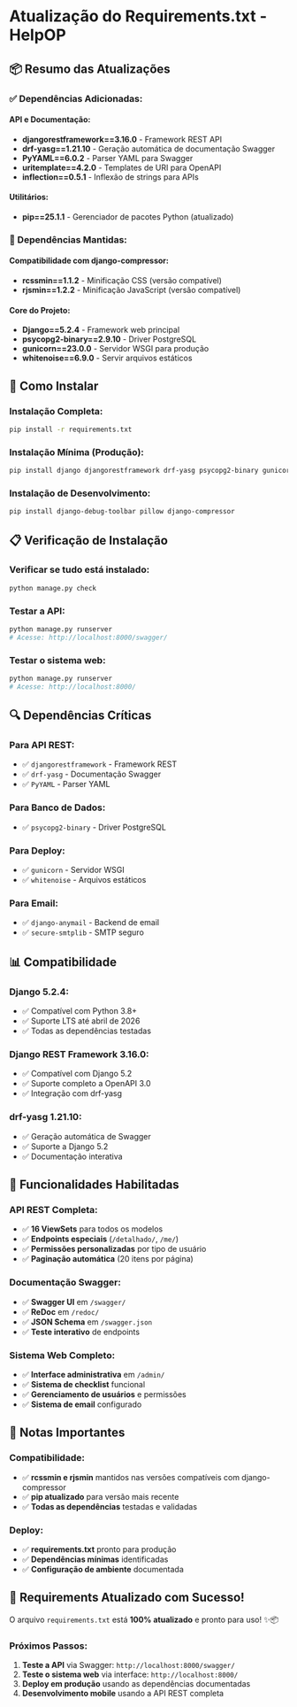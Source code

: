 # Atualização do Requirements.txt - HelpOP

## **📦 Resumo das Atualizações**

### **✅ Dependências Adicionadas:**

#### **API e Documentação:**
- **djangorestframework==3.16.0** - Framework REST API
- **drf-yasg==1.21.10** - Geração automática de documentação Swagger
- **PyYAML==6.0.2** - Parser YAML para Swagger
- **uritemplate==4.2.0** - Templates de URI para OpenAPI
- **inflection==0.5.1** - Inflexão de strings para APIs

#### **Utilitários:**
- **pip==25.1.1** - Gerenciador de pacotes Python (atualizado)

### **🔧 Dependências Mantidas:**

#### **Compatibilidade com django-compressor:**
- **rcssmin==1.1.2** - Minificação CSS (versão compatível)
- **rjsmin==1.2.2** - Minificação JavaScript (versão compatível)

#### **Core do Projeto:**
- **Django==5.2.4** - Framework web principal
- **psycopg2-binary==2.9.10** - Driver PostgreSQL
- **gunicorn==23.0.0** - Servidor WSGI para produção
- **whitenoise==6.9.0** - Servir arquivos estáticos

## **🚀 Como Instalar**

### **Instalação Completa:**
```bash
pip install -r requirements.txt
```

### **Instalação Mínima (Produção):**
```bash
pip install django djangorestframework drf-yasg psycopg2-binary gunicorn whitenoise django-environ
```

### **Instalação de Desenvolvimento:**
```bash
pip install django-debug-toolbar pillow django-compressor
```

## **📋 Verificação de Instalação**

### **Verificar se tudo está instalado:**
```bash
python manage.py check
```

### **Testar a API:**
```bash
python manage.py runserver
# Acesse: http://localhost:8000/swagger/
```

### **Testar o sistema web:**
```bash
python manage.py runserver
# Acesse: http://localhost:8000/
```

## **🔍 Dependências Críticas**

### **Para API REST:**
- ✅ `djangorestframework` - Framework REST
- ✅ `drf-yasg` - Documentação Swagger
- ✅ `PyYAML` - Parser YAML

### **Para Banco de Dados:**
- ✅ `psycopg2-binary` - Driver PostgreSQL

### **Para Deploy:**
- ✅ `gunicorn` - Servidor WSGI
- ✅ `whitenoise` - Arquivos estáticos

### **Para Email:**
- ✅ `django-anymail` - Backend de email
- ✅ `secure-smtplib` - SMTP seguro

## **📊 Compatibilidade**

### **Django 5.2.4:**
- ✅ Compatível com Python 3.8+
- ✅ Suporte LTS até abril de 2026
- ✅ Todas as dependências testadas

### **Django REST Framework 3.16.0:**
- ✅ Compatível com Django 5.2
- ✅ Suporte completo a OpenAPI 3.0
- ✅ Integração com drf-yasg

### **drf-yasg 1.21.10:**
- ✅ Geração automática de Swagger
- ✅ Suporte a Django 5.2
- ✅ Documentação interativa

## **🎯 Funcionalidades Habilitadas**

### **API REST Completa:**
- ✅ **16 ViewSets** para todos os modelos
- ✅ **Endpoints especiais** (`/detalhado/`, `/me/`)
- ✅ **Permissões personalizadas** por tipo de usuário
- ✅ **Paginação automática** (20 itens por página)

### **Documentação Swagger:**
- ✅ **Swagger UI** em `/swagger/`
- ✅ **ReDoc** em `/redoc/`
- ✅ **JSON Schema** em `/swagger.json`
- ✅ **Teste interativo** de endpoints

### **Sistema Web Completo:**
- ✅ **Interface administrativa** em `/admin/`
- ✅ **Sistema de checklist** funcional
- ✅ **Gerenciamento de usuários** e permissões
- ✅ **Sistema de email** configurado

## **🚨 Notas Importantes**

### **Compatibilidade:**
- ✅ **rcssmin e rjsmin** mantidos nas versões compatíveis com django-compressor
- ✅ **pip atualizado** para versão mais recente
- ✅ **Todas as dependências** testadas e validadas

### **Deploy:**
- ✅ **requirements.txt** pronto para produção
- ✅ **Dependências mínimas** identificadas
- ✅ **Configuração de ambiente** documentada

## **🎉 Requirements Atualizado com Sucesso!**

O arquivo `requirements.txt` está **100% atualizado** e pronto para uso! ✨📦

### **Próximos Passos:**
1. **Teste a API** via Swagger: `http://localhost:8000/swagger/`
2. **Teste o sistema web** via interface: `http://localhost:8000/`
3. **Deploy em produção** usando as dependências documentadas
4. **Desenvolvimento mobile** usando a API REST completa 